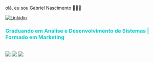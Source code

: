 olá, eu sou Gabriel Nascimento  🤗✌🏾

 [![Linkidin](https://img.shields.io/badge/LinkedIn-0077B5?style=for-the-badge&logo=linkedin&logoColor=white)](https://www.linkedin.com/in/gabriel-nascimento-94970518b/)
<!---
GabrielNascii/GabrielNascii is a ✨ special ✨ repository because its `README.md` (this file) appears on your GitHub profile.
You can click the Preview link to take a look at your changes.
--->
 <div style="color:#00CED1;"> 
  <h3>Graduando em Análise e Desenvolvimento de Sistemas | Formado em Marketing</h3> 
 </div> 
  
 <div style="display:inline_block"></br> 
 <img align="center" src=https://img.shields.io/badge/HTML5-E34F26?style=for-the-badge&logo=html5&logoColor=white> 
 <img align="center" src=https://img.shields.io/badge/CSS3-1572B6?style=for-the-badge&logo=css3&logoColor=white> 
 <img align="center" src=https://img.shields.io/badge/JavaScript-F7DF1E?style=for-the-badge&logo=javascript&logoColor=black> 
  
 </div><br>
